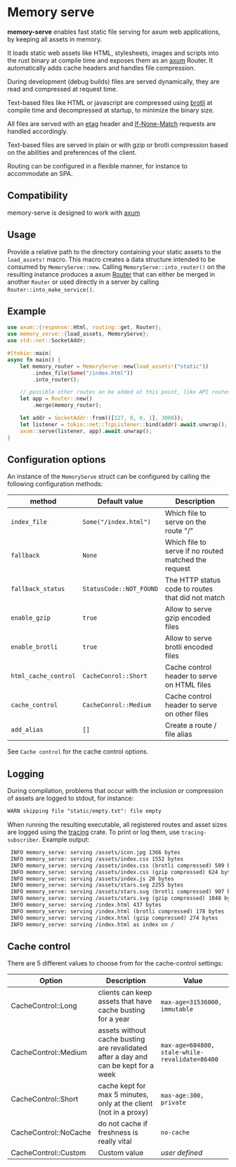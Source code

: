 # Memory serve

**memory-serve** enables fast static file serving for axum web applications,
by keeping all assets in memory.

It loads static web assets like HTML, stylesheets, images and
scripts into the rust binary at compile time and exposes them as an
[axum](https://github.com/tokio-rs/axum) Router. It automatically adds cache
headers and handles file compression.

During development (debug builds) files are served dynamically,
they are read and compressed at request time.

Text-based files like HTML or javascript
are compressed using [brotli](https://en.wikipedia.org/wiki/Brotli)
at compile time and decompressed at startup, to minimize the binary size.

All files are served with an
[etag](https://developer.mozilla.org/en-US/docs/Web/HTTP/Headers/ETag)
header and
[If-None-Match](https://developer.mozilla.org/en-US/docs/Web/HTTP/Headers/If-None-Match)
requests are handled accordingly.

Text-based files are served in plain or with gzip or brotli compression
based on the abilities and preferences of the client.

Routing can be configured in a flexible manner, for instance to accommodate
an SPA.

## Compatibility

memory-serve is designed to work with [axum](https://github.com/tokio-rs/axum)

## Usage

Provide a relative path to the directory containing your static assets
to the `load_assets!` macro. This macro creates a data structure intended to
be consumed by `MemoryServe::new`. Calling `MemoryServe::into_router()` on
the resulting instance produces a axum
[Router](https://docs.rs/axum/latest/axum/routing/struct.Router.html) that
can either be merged in another `Router` or used directly in a server by
calling `Router::into_make_service()`.

## Example

```rust
use axum::{response::Html, routing::get, Router};
use memory_serve::{load_assets, MemoryServe};
use std::net::SocketAddr;

#[tokio::main]
async fn main() {
    let memory_router = MemoryServe::new(load_assets!("static"))
        .index_file(Some("/index.html"))
        .into_router();

    // possible other routes an be added at this point, like API routes
    let app = Router::new()
        .merge(memory_router);

    let addr = SocketAddr::from(([127, 0, 0, 1], 3000));
    let listener = tokio::net::TcpListener::bind(addr).await.unwrap();
    axum::serve(listener, app).await.unwrap();
}
```

## Configuration options

An instance of the `MemoryServe` struct can be configured by calling
the following configuration methods:

| method               | Default value           | Description                                           |
|----------------------|-------------------------|-------------------------------------------------------|
| `index_file`         | `Some("/index.html")`   | Which file to serve on the route "/"                  |
| `fallback`           | `None`                  | Which file to serve if no routed matched the request  |
| `fallback_status`    | `StatusCode::NOT_FOUND` | The HTTP status code to routes that did not match     |
| `enable_gzip`        | `true`                  | Allow to serve gzip encoded files                     |
| `enable_brotli`      | `true`                  | Allow to serve brotli encoded files                   |
| `html_cache_control` | `CacheConrol::Short`    | Cache control header to serve on HTML files           |
| `cache_control`      | `CacheConrol::Medium`   | Cache control header to serve on other files          |
| `add_alias`          | `[]`                    | Create a route / file alias                           |

See `Cache control` for the cache control options.

## Logging

During compilation, problems that occur with the inclusion or compression
of assets are logged to stdout, for instance:

```txt
WARN skipping file "static/empty.txt": file empty
```

When running the resulting executable, all registered routes and asset
sizes are logged using the [tracing](https://github.com/tokio-rs/tracing)
crate. To print or log them, use `tracing-subscriber`.
Example output:

```txt
 INFO memory_serve: serving /assets/icon.jpg 1366 bytes
 INFO memory_serve: serving /assets/index.css 1552 bytes
 INFO memory_serve: serving /assets/index.css (brotli compressed) 509 bytes
 INFO memory_serve: serving /assets/index.css (gzip compressed) 624 bytes
 INFO memory_serve: serving /assets/index.js 20 bytes
 INFO memory_serve: serving /assets/stars.svg 2255 bytes
 INFO memory_serve: serving /assets/stars.svg (brotli compressed) 907 bytes
 INFO memory_serve: serving /assets/stars.svg (gzip compressed) 1048 bytes
 INFO memory_serve: serving /index.html 437 bytes
 INFO memory_serve: serving /index.html (brotli compressed) 178 bytes
 INFO memory_serve: serving /index.html (gzip compressed) 274 bytes
 INFO memory_serve: serving /index.html as index on /
```

## Cache control

There are 5 different values to choose from for the cache-control settings:

| Option                | Description                                                                                | Value                                          |
|-----------------------|--------------------------------------------------------------------------------------------|------------------------------------------------|
| CacheControl::Long    | clients can keep assets that have cache busting for a year                                 | `max-age=31536000, immutable`                  |
| CacheControl::Medium  | assets without cache busting are revalidated after a day and can be kept for a week        | `max-age=604800, stale-while-revalidate=86400` |
| CacheControl::Short   | cache kept for max 5 minutes, only at the client (not in a proxy)                          | `max-age:300, private`                         |
| CacheControl::NoCache | do not cache if freshness is really vital                                                  | `no-cache`                                     |
| CacheControl::Custom  | Custom value                                                                               | *user defined*                                 |
